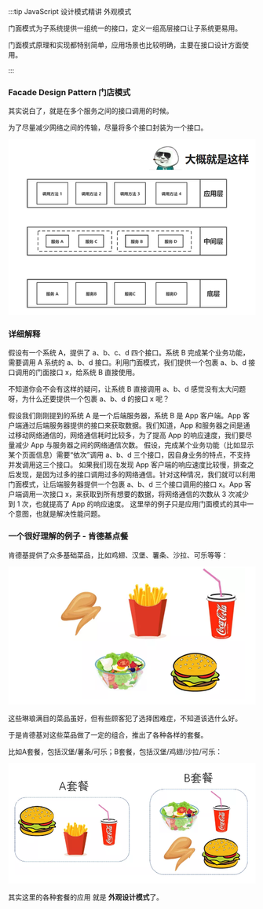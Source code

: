 :::tip JavaScript 设计模式精讲 外观模式

门面模式为子系统提供一组统一的接口，定义一组高层接口让子系统更易用。

门面模式原理和实现都特别简单，应用场景也比较明确，主要在接口设计方面使用。

:::

### Facade Design Pattern 门店模式

其实说白了，就是在多个服务之间的接口调用的时候。

为了尽量减少网络之间的传输，尽量将多个接口封装为一个接口。

![image-20200810140308207](../.vuepress/public/image-20200810140308207.png)



### 详细解释

假设有一个系统 A，提供了 a、b、c、d 四个接口。系统 B 完成某个业务功能，需要调用 A 系统的 a、b、d 接口。利用门面模式，我们提供一个包裹 a、b、d 接口调用的门面接口 x，给系统 B 直接使用。

不知道你会不会有这样的疑问，让系统 B 直接调用 a、b、d 感觉没有太大问题呀，为什么还要提供一个包裹 a、b、d 的接口 x 呢？

假设我们刚刚提到的系统 A 是一个后端服务器，系统 B 是 App 客户端。App 客户端通过后端服务器提供的接口来获取数据。我们知道，App 和服务器之间是通过移动网络通信的，网络通信耗时比较多，为了提高 App 的响应速度，我们要尽量减少 App 与服务器之间的网络通信次数。
假设，完成某个业务功能（比如显示某个页面信息）需要“依次”调用 a、b、d 三个接口，因自身业务的特点，不支持并发调用这三个接口。
如果我们现在发现 App 客户端的响应速度比较慢，排查之后发现，是因为过多的接口调用过多的网络通信。针对这种情况，我们就可以利用门面模式，让后端服务器提供一个包裹 a、b、d 三个接口调用的接口 x。App 客户端调用一次接口 x，来获取到所有想要的数据，将网络通信的次数从 3 次减少到 1 次，也就提高了 App 的响应速度。
这里举的例子只是应用门面模式的其中一个意图，也就是解决性能问题。



### 一个很好理解的例子 - 肯德基点餐

肯德基提供了众多基础菜品，比如鸡翅、汉堡、薯条、沙拉、可乐等等：

![image-20200810143808998](../.vuepress/public/image-20200810143808998.png)



这些琳琅满目的菜品虽好，但有些顾客犯了选择困难症，不知道该选什么好。

于是肯德基对这些菜品做了一定的组合，推出了各种各样的套餐。

比如A套餐，包括汉堡/薯条/可乐；B套餐，包括汉堡/鸡翅/沙拉/可乐：

![image-20200810143820940](../.vuepress/public/image-20200810143820940.png)



其实这里的各种套餐的应用 就是 **外观设计模式**了。